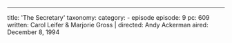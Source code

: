---
title: 'The Secretary'
taxonomy:
    category:
        - episode
episode: 9
pc: 609         
written: Carol Leifer & Marjorie Gross |
directed: Andy Ackerman
aired: December 8, 1994
